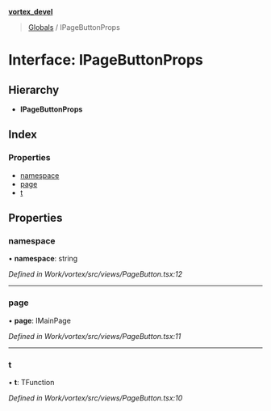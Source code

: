 **[vortex_devel](../README.md)**

> [Globals](../globals.md) / IPageButtonProps

# Interface: IPageButtonProps

## Hierarchy

* **IPageButtonProps**

## Index

### Properties

* [namespace](ipagebuttonprops.md#namespace)
* [page](ipagebuttonprops.md#page)
* [t](ipagebuttonprops.md#t)

## Properties

### namespace

•  **namespace**: string

*Defined in Work/vortex/src/views/PageButton.tsx:12*

___

### page

•  **page**: IMainPage

*Defined in Work/vortex/src/views/PageButton.tsx:11*

___

### t

•  **t**: TFunction

*Defined in Work/vortex/src/views/PageButton.tsx:10*
